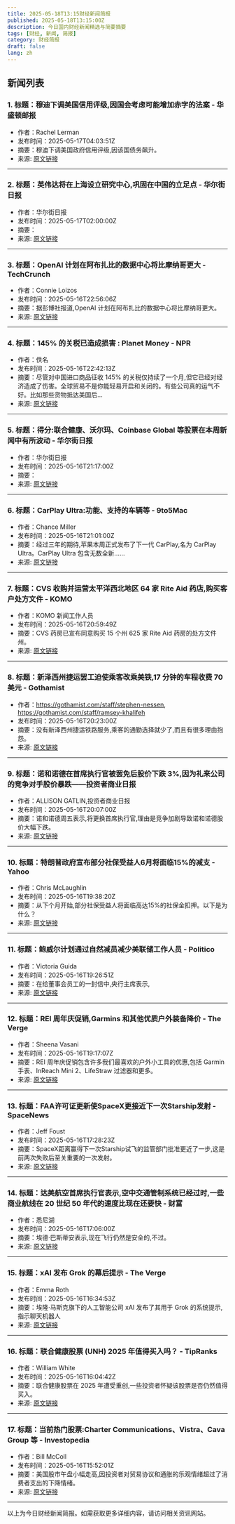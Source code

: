 ```yaml
---
title: 2025-05-18T13:15财经新闻简报
published: 2025-05-18T13:15:00Z
description: 今日国内财经新闻精选与简要摘要
tags: [财经, 新闻, 简报]
category: 财经简报
draft: false
lang: zh
---
```


## 新闻列表

### 1. 标题：穆迪下调美国信用评级,因国会考虑可能增加赤字的法案 - 华盛顿邮报
- 作者：Rachel Lerman
- 发布时间：2025-05-17T04:03:51Z
- 摘要：穆迪下调美国政府信用评级,因该国债务飙升。
- 来源: [原文链接](https://www.washingtonpost.com/business/2025/05/16/credit-rating-triple-abudget/)

---

### 2. 标题：英伟达将在上海设立研究中心,巩固在中国的立足点 - 华尔街日报
- 作者：华尔街日报
- 发布时间：2025-05-17T02:00:00Z
- 摘要：
- 来源: [原文链接](https://www.wsj.com/tech/nvidia-shanghai-china-research-center-d0138dab)

---

### 3. 标题：OpenAI 计划在阿布扎比的数据中心将比摩纳哥更大 - TechCrunch
- 作者：Connie Loizos
- 发布时间：2025-05-16T22:56:06Z
- 摘要：据彭博社报道,OpenAI 计划在阿布扎比的数据中心将比摩纳哥更大。
- 来源: [原文链接](https://techcrunch.com/2025/05/16/openais-planned-data-center-in-abu-dhabi-would-be-bigger-than-monaco/)

---

### 4. 标题：145% 的关税已造成损害 : Planet Money - NPR
- 作者：佚名
- 发布时间：2025-05-16T22:42:13Z
- 摘要：尽管对中国进口商品征收 145% 的关税仅持续了一个月,但它已经对经济造成了伤害。全球贸易不是你能轻易开启和关闭的。有些公司真的运气不好。比如那些货物抵达美国后…
- 来源: [原文链接](https://www.npr.org/2025/05/16/1251782092/tariff-us-china-pause-trade-war)

---

### 5. 标题：得分:联合健康、沃尔玛、Coinbase Global 等股票在本周新闻中有所波动 - 华尔街日报
- 作者：华尔街日报
- 发布时间：2025-05-16T21:17:00Z
- 摘要：
- 来源: [原文链接](https://www.wsj.com/finance/stocks/the-score-unitedhealth-walmart-coinbase-global-and-more-stocks-that-moved-on-the-weeks-news-1cbc7fba)

---

### 6. 标题：CarPlay Ultra:功能、支持的车辆等 - 9to5Mac
- 作者：Chance Miller
- 发布时间：2025-05-16T21:01:00Z
- 摘要：经过三年的期待,苹果本周正式发布了下一代 CarPlay,名为 CarPlay Ultra。CarPlay Ultra 包含无数全新……
- 来源: [原文链接](https://9to5mac.com/2025/05/16/carplay-ultra-features/)

---

### 7. 标题：CVS 收购并运营太平洋西北地区 64 家 Rite Aid 药店,购买客户处方文件 - KOMO
- 作者：KOMO 新闻工作人员
- 发布时间：2025-05-16T20:59:49Z
- 摘要：CVS 药房已宣布同意购买 15 个州 625 家 Rite Aid 药房的处方文件州。
- 来源: [原文链接](https://komonews.com/news/local/cvs-to-acquire-operate-64-rite-aid-stores-in-the-pnw-buy-customer-prescription-files-pharmacy-pescription-drugs-shopping-cough-cold-flu-insulin-ozempic-adderall-prozac-filing-court-transfer-pnw)

---

### 8. 标题：新泽西州捷运罢工迫使乘客改乘美铁,17 分钟的车程收费 70 美元 - Gothamist
- 作者：https://gothamist.com/staff/stephen-nessen, https://gothamist.com/staff/ramsey-khalifeh
- 发布时间：2025-05-16T20:23:00Z
- 摘要：没有新泽西州捷运铁路服务,乘客的通勤选择就少了,而且有很多理由抱怨。
- 来源: [原文链接](https://gothamist.com/news/nj-transit-strike-foists-riders-onto-amtrak-which-charges-70-for-a-17-minute-ride)

---

### 9. 标题：诺和诺德在首席执行官被罢免后股价下跌 3%,因为礼来公司的竞争对手股价暴跌——投资者商业日报
- 作者：ALLISON GATLIN,投资者商业日报
- 发布时间：2025-05-16T20:07:00Z
- 摘要：诺和诺德周五表示,将更换首席执行官,理由是竞争加剧导致诺和诺德股价大幅下跌。
- 来源: [原文链接](https://www.investors.com/news/technology/novo-nordisk-stock-ceo-transition-eli-lilly-weight-loss-drugs/)

---

### 10. 标题：特朗普政府宣布部分社保受益人6月将面临15%的减支 - Yahoo
- 作者：Chris McLaughlin
- 发布时间：2025-05-16T19:38:20Z
- 摘要：从下个月开始,部分社保受益人将面临高达15%的社保金扣押。以下是为什么？
- 来源: [原文链接](https://www.masslive.com/politics/2025/05/social-security-beneficiaries-in-student-loan-default-face-15-cuts-in-june.html)

---

### 11. 标题：鲍威尔计划通过自然减员减少美联储工作人员 - Politico
- 作者：Victoria Guida
- 发布时间：2025-05-16T19:26:51Z
- 摘要：在给董事会员工的一封信中,央行主席表示,
- 来源: [原文链接](https://www.politico.com/news/2025/05/16/powell-fed-staff-cuts-musk-00354506)

---

### 12. 标题：REI 周年庆促销,Garmins 和其他优质户外装备降价 - The Verge
- 作者：Sheena Vasani
- 发布时间：2025-05-16T19:17:07Z
- 摘要：REI 周年庆促销包含许多我们最喜欢的户外小工具的优惠,包括 Garmin 手表、InReach Mini 2、LifeStraw 过滤器和更多。
- 来源: [原文链接](https://www.theverge.com/tech/668088/rei-anniversary-sale-2025-garmin-watch-inreach-stoves-water-filters-deal-sale)

---

### 13. 标题：FAA许可证更新使SpaceX更接近下一次Starship发射 - SpaceNews
- 作者：Jeff Foust
- 发布时间：2025-05-16T17:28:23Z
- 摘要：SpaceX距离赢得下一次Starship试飞的监管部门批准更近了一步,这是前两次失败后至关重要的一次发射。
- 来源: [原文链接](http://spacenews.com/faa-license-update-brings-spacex-closer-to-next-starship-launch/)

---

### 14. 标题：达美航空首席执行官表示,空中交通管制系统已经过时,一些商业航线在 20 世纪 50 年代的速度比现在还要快 - 财富
- 作者：悉尼湖
- 发布时间：2025-05-16T17:06:00Z
- 摘要：埃德·巴斯蒂安表示,现在飞行仍然是安全的,不过。
- 来源: [原文链接](https://fortune.com/2025/05/16/delta-ceo-air-traffic-control-1950s/)

---

### 15. 标题：xAI 发布 Grok 的幕后提示 - The Verge
- 作者：Emma Roth
- 发布时间：2025-05-16T16:34:53Z
- 摘要：埃隆·马斯克旗下的人工智能公司 xAI 发布了其用于 Grok 的系统提示,指示聊天机器人
- 来源: [原文链接](https://www.theverge.com/news/668527/xai-grok-system-prompts-ai)

---

### 16. 标题：联合健康股票 (UNH) 2025 年值得买入吗？ - TipRanks
- 作者：William White
- 发布时间：2025-05-16T16:04:42Z
- 摘要：联合健康股票在 2025 年遭受重创,一些投资者怀疑该股票是否仍然值得买入。
- 来源: [原文链接](https://www.tipranks.com/news/is-unitedhealth-stock-unh-a-buy-in-2025)

---

### 17. 标题：当前热门股票:Charter Communications、Vistra、Cava Group 等 - Investopedia
- 作者：Bill McColl
- 发布时间：2025-05-16T15:52:01Z
- 摘要：美国股市午盘小幅走高,因投资者对贸易协议和通胀的乐观情绪超过了消费者支出的下降情绪。
- 来源: [原文链接](https://www.investopedia.com/top-stock-movers-now-charter-communications-vistra-cava-group-and-more-11736318)

---


以上为今日财经新闻简报。如需获取更多详细内容，请访问相关资讯网站。